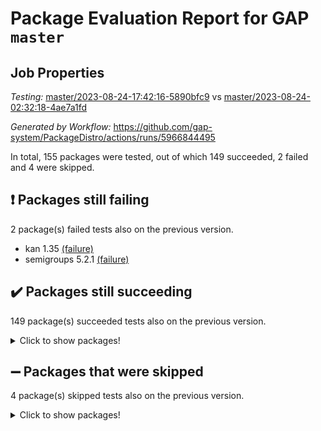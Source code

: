# Package Evaluation Report for GAP `master`

## Job Properties

*Testing:* [master/2023-08-24-17:42:16-5890bfc9](https://github.com/gap-system/PackageDistro/blob/data/reports/master/2023-08-24-17:42:16-5890bfc9) vs [master/2023-08-24-02:32:18-4ae7a1fd](https://github.com/gap-system/PackageDistro/blob/data/reports/master/2023-08-24-02:32:18-4ae7a1fd)

*Generated by Workflow:* https://github.com/gap-system/PackageDistro/actions/runs/5966844495

In total, 155 packages were tested, out of which 149 succeeded, 2 failed and 4 were skipped.

## :exclamation: Packages still failing

2 package(s) failed tests also on the previous version.
- kan 1.35 [(failure)](https://github.com/gap-system/PackageDistro/actions/runs/5966844495/job/16187705655)
- semigroups 5.2.1 [(failure)](https://github.com/gap-system/PackageDistro/actions/runs/5966844495/job/16187714126)

## :heavy_check_mark: Packages still succeeding

149 package(s) succeeded tests also on the previous version.
<details><summary>Click to show packages!</summary>

- 4ti2interface 2023.02-04 [(success)](https://github.com/gap-system/PackageDistro/actions/runs/5966844495/job/16187691821)
- ace 5.6.2 [(success)](https://github.com/gap-system/PackageDistro/actions/runs/5966844495/job/16187692319)
- aclib 1.3.2 [(success)](https://github.com/gap-system/PackageDistro/actions/runs/5966844495/job/16187692496)
- agt 0.3.1 [(success)](https://github.com/gap-system/PackageDistro/actions/runs/5966844495/job/16187692662)
- alnuth 3.2.1 [(success)](https://github.com/gap-system/PackageDistro/actions/runs/5966844495/job/16187692809)
- anupq 3.3.0 [(success)](https://github.com/gap-system/PackageDistro/actions/runs/5966844495/job/16187692990)
- atlasrep 2.1.6 [(success)](https://github.com/gap-system/PackageDistro/actions/runs/5966844495/job/16187693165)
- autodoc 2023.06.19 [(success)](https://github.com/gap-system/PackageDistro/actions/runs/5966844495/job/16187693337)
- automata 1.15 [(success)](https://github.com/gap-system/PackageDistro/actions/runs/5966844495/job/16187693512)
- automgrp 1.3.2 [(success)](https://github.com/gap-system/PackageDistro/actions/runs/5966844495/job/16187693658)
- autpgrp 1.11 [(success)](https://github.com/gap-system/PackageDistro/actions/runs/5966844495/job/16187693857)
- cap 2023.08-15 [(success)](https://github.com/gap-system/PackageDistro/actions/runs/5966844495/job/16187694016)
- caratinterface 2.3.5 [(success)](https://github.com/gap-system/PackageDistro/actions/runs/5966844495/job/16187694243)
- cddinterface 2022.11.01 [(success)](https://github.com/gap-system/PackageDistro/actions/runs/5966844495/job/16187694446)
- circle 1.6.6 [(success)](https://github.com/gap-system/PackageDistro/actions/runs/5966844495/job/16187694639)
- classicpres 1.22 [(success)](https://github.com/gap-system/PackageDistro/actions/runs/5966844495/job/16187694811)
- cohomolo 1.6.11 [(success)](https://github.com/gap-system/PackageDistro/actions/runs/5966844495/job/16187695007)
- congruence 1.2.5 [(success)](https://github.com/gap-system/PackageDistro/actions/runs/5966844495/job/16187695192)
- corelg 1.56 [(success)](https://github.com/gap-system/PackageDistro/actions/runs/5966844495/job/16187695336)
- crime 1.6 [(success)](https://github.com/gap-system/PackageDistro/actions/runs/5966844495/job/16187695543)
- crisp 1.4.6 [(success)](https://github.com/gap-system/PackageDistro/actions/runs/5966844495/job/16187695731)
- crypting 0.10.4 [(success)](https://github.com/gap-system/PackageDistro/actions/runs/5966844495/job/16187695881)
- cryst 4.1.26 [(success)](https://github.com/gap-system/PackageDistro/actions/runs/5966844495/job/16187696052)
- crystcat 1.1.10 [(success)](https://github.com/gap-system/PackageDistro/actions/runs/5966844495/job/16187696205)
- ctbllib 1.3.6 [(success)](https://github.com/gap-system/PackageDistro/actions/runs/5966844495/job/16187696392)
- cubefree 1.19 [(success)](https://github.com/gap-system/PackageDistro/actions/runs/5966844495/job/16187696579)
- curlinterface 2.3.2 [(success)](https://github.com/gap-system/PackageDistro/actions/runs/5966844495/job/16187696742)
- cvec 2.8.1 [(success)](https://github.com/gap-system/PackageDistro/actions/runs/5966844495/job/16187696920)
- datastructures 0.3.0 [(success)](https://github.com/gap-system/PackageDistro/actions/runs/5966844495/job/16187697079)
- deepthought 1.0.6 [(success)](https://github.com/gap-system/PackageDistro/actions/runs/5966844495/job/16187697260)
- design 1.8 [(success)](https://github.com/gap-system/PackageDistro/actions/runs/5966844495/job/16187697430)
- difsets 2.3.1 [(success)](https://github.com/gap-system/PackageDistro/actions/runs/5966844495/job/16187697622)
- digraphs 1.6.2 [(success)](https://github.com/gap-system/PackageDistro/actions/runs/5966844495/job/16187697807)
- edim 1.3.7 [(success)](https://github.com/gap-system/PackageDistro/actions/runs/5966844495/job/16187697966)
- example 4.3.4 [(success)](https://github.com/gap-system/PackageDistro/actions/runs/5966844495/job/16187698154)
- examplesforhomalg 2023.08-01 [(success)](https://github.com/gap-system/PackageDistro/actions/runs/5966844495/job/16187698318)
- factint 1.6.3 [(success)](https://github.com/gap-system/PackageDistro/actions/runs/5966844495/job/16187698446)
- ferret 1.0.9 [(success)](https://github.com/gap-system/PackageDistro/actions/runs/5966844495/job/16187698599)
- fga 1.5.0 [(success)](https://github.com/gap-system/PackageDistro/actions/runs/5966844495/job/16187698743)
- fining 1.5.6 [(success)](https://github.com/gap-system/PackageDistro/actions/runs/5966844495/job/16187698939)
- float 1.0.3 [(success)](https://github.com/gap-system/PackageDistro/actions/runs/5966844495/job/16187699074)
- format 1.4.3 [(success)](https://github.com/gap-system/PackageDistro/actions/runs/5966844495/job/16187699216)
- forms 1.2.9 [(success)](https://github.com/gap-system/PackageDistro/actions/runs/5966844495/job/16187699354)
- fplsa 1.2.6 [(success)](https://github.com/gap-system/PackageDistro/actions/runs/5966844495/job/16187699526)
- fr 2.4.12 [(success)](https://github.com/gap-system/PackageDistro/actions/runs/5966844495/job/16187699664)
- francy 2.0.3 [(success)](https://github.com/gap-system/PackageDistro/actions/runs/5966844495/job/16187699822)
- fwtree 1.3 [(success)](https://github.com/gap-system/PackageDistro/actions/runs/5966844495/job/16187699966)
- gapdoc 1.6.6 [(success)](https://github.com/gap-system/PackageDistro/actions/runs/5966844495/job/16187700124)
- gauss 2023.02-04 [(success)](https://github.com/gap-system/PackageDistro/actions/runs/5966844495/job/16187700291)
- gaussforhomalg 2023.08-01 [(success)](https://github.com/gap-system/PackageDistro/actions/runs/5966844495/job/16187700417)
- gbnp 1.0.5 [(success)](https://github.com/gap-system/PackageDistro/actions/runs/5966844495/job/16187700920)
- generalizedmorphismsforcap 2023.08-01 [(success)](https://github.com/gap-system/PackageDistro/actions/runs/5966844495/job/16187701124)
- genss 1.6.8 [(success)](https://github.com/gap-system/PackageDistro/actions/runs/5966844495/job/16187701270)
- gradedmodules 2023.08-01 [(success)](https://github.com/gap-system/PackageDistro/actions/runs/5966844495/job/16187701440)
- gradedringforhomalg 2023.08-01 [(success)](https://github.com/gap-system/PackageDistro/actions/runs/5966844495/job/16187701625)
- grape 4.9.0 [(success)](https://github.com/gap-system/PackageDistro/actions/runs/5966844495/job/16187701796)
- groupoids 1.73 [(success)](https://github.com/gap-system/PackageDistro/actions/runs/5966844495/job/16187701989)
- grpconst 2.6.4 [(success)](https://github.com/gap-system/PackageDistro/actions/runs/5966844495/job/16187702183)
- guarana 0.96.3 [(success)](https://github.com/gap-system/PackageDistro/actions/runs/5966844495/job/16187702346)
- guava 3.18 [(success)](https://github.com/gap-system/PackageDistro/actions/runs/5966844495/job/16187702554)
- hap 1.58 [(success)](https://github.com/gap-system/PackageDistro/actions/runs/5966844495/job/16187702732)
- hapcryst 0.1.15 [(success)](https://github.com/gap-system/PackageDistro/actions/runs/5966844495/job/16187702894)
- hecke 1.5.3 [(success)](https://github.com/gap-system/PackageDistro/actions/runs/5966844495/job/16187703113)
- help 3.5 [(success)](https://github.com/gap-system/PackageDistro/actions/runs/5966844495/job/16187703299)
- homalg 2023.08-01 [(success)](https://github.com/gap-system/PackageDistro/actions/runs/5966844495/job/16187703533)
- homalgtocas 2023.08-01 [(success)](https://github.com/gap-system/PackageDistro/actions/runs/5966844495/job/16187703723)
- idrel 2.45 [(success)](https://github.com/gap-system/PackageDistro/actions/runs/5966844495/job/16187703929)
- images 1.3.1 [(success)](https://github.com/gap-system/PackageDistro/actions/runs/5966844495/job/16187704169)
- intpic 0.3.0 [(success)](https://github.com/gap-system/PackageDistro/actions/runs/5966844495/job/16187704343)
- io 4.8.1 [(success)](https://github.com/gap-system/PackageDistro/actions/runs/5966844495/job/16187704521)
- io_forhomalg 2023.02-04 [(success)](https://github.com/gap-system/PackageDistro/actions/runs/5966844495/job/16187704690)
- irredsol 1.4.4 [(success)](https://github.com/gap-system/PackageDistro/actions/runs/5966844495/job/16187704891)
- json 2.1.1 [(success)](https://github.com/gap-system/PackageDistro/actions/runs/5966844495/job/16187705113)
- jupyterkernel 1.5.0 [(success)](https://github.com/gap-system/PackageDistro/actions/runs/5966844495/job/16187705300)
- jupyterviz 1.5.6 [(success)](https://github.com/gap-system/PackageDistro/actions/runs/5966844495/job/16187705487)
- kbmag 1.5.11 [(success)](https://github.com/gap-system/PackageDistro/actions/runs/5966844495/job/16187705829)
- laguna 3.9.6 [(success)](https://github.com/gap-system/PackageDistro/actions/runs/5966844495/job/16187706019)
- liealgdb 2.2.1 [(success)](https://github.com/gap-system/PackageDistro/actions/runs/5966844495/job/16187706202)
- liepring 2.8 [(success)](https://github.com/gap-system/PackageDistro/actions/runs/5966844495/job/16187706368)
- liering 2.4.2 [(success)](https://github.com/gap-system/PackageDistro/actions/runs/5966844495/job/16187706514)
- linearalgebraforcap 2023.08-06 [(success)](https://github.com/gap-system/PackageDistro/actions/runs/5966844495/job/16187706834)
- localizeringforhomalg 2023.08-01 [(success)](https://github.com/gap-system/PackageDistro/actions/runs/5966844495/job/16187707031)
- loops 3.4.3 [(success)](https://github.com/gap-system/PackageDistro/actions/runs/5966844495/job/16187707219)
- lpres 1.0.3 [(success)](https://github.com/gap-system/PackageDistro/actions/runs/5966844495/job/16187707395)
- majoranaalgebras 1.5.1 [(success)](https://github.com/gap-system/PackageDistro/actions/runs/5966844495/job/16187707551)
- mapclass 1.4.6 [(success)](https://github.com/gap-system/PackageDistro/actions/runs/5966844495/job/16187707705)
- matgrp 0.70 [(success)](https://github.com/gap-system/PackageDistro/actions/runs/5966844495/job/16187707855)
- matricesforhomalg 2023.08-01 [(success)](https://github.com/gap-system/PackageDistro/actions/runs/5966844495/job/16187708039)
- modisom 2.5.4 [(success)](https://github.com/gap-system/PackageDistro/actions/runs/5966844495/job/16187708224)
- modulepresentationsforcap 2023.08-02 [(success)](https://github.com/gap-system/PackageDistro/actions/runs/5966844495/job/16187708416)
- modules 2023.08-01 [(success)](https://github.com/gap-system/PackageDistro/actions/runs/5966844495/job/16187708599)
- monoidalcategories 2023.08-10 [(success)](https://github.com/gap-system/PackageDistro/actions/runs/5966844495/job/16187708786)
- nconvex 2022.09-01 [(success)](https://github.com/gap-system/PackageDistro/actions/runs/5966844495/job/16187709015)
- nilmat 1.4.2 [(success)](https://github.com/gap-system/PackageDistro/actions/runs/5966844495/job/16187709171)
- nock 1.5 [(success)](https://github.com/gap-system/PackageDistro/actions/runs/5966844495/job/16187709380)
- normalizinterface 1.3.6 [(success)](https://github.com/gap-system/PackageDistro/actions/runs/5966844495/job/16187709583)
- nq 2.5.10 [(success)](https://github.com/gap-system/PackageDistro/actions/runs/5966844495/job/16187709755)
- numericalsgps 1.3.1 [(success)](https://github.com/gap-system/PackageDistro/actions/runs/5966844495/job/16187709935)
- openmath 11.5.3 [(success)](https://github.com/gap-system/PackageDistro/actions/runs/5966844495/job/16187710104)
- orb 4.9.0 [(success)](https://github.com/gap-system/PackageDistro/actions/runs/5966844495/job/16187710257)
- packagemanager 1.4.1 [(success)](https://github.com/gap-system/PackageDistro/actions/runs/5966844495/job/16187710393)
- patternclass 2.4.3 [(success)](https://github.com/gap-system/PackageDistro/actions/runs/5966844495/job/16187710557)
- permut 2.0.4 [(success)](https://github.com/gap-system/PackageDistro/actions/runs/5966844495/job/16187710719)
- polenta 1.3.10 [(success)](https://github.com/gap-system/PackageDistro/actions/runs/5966844495/job/16187710912)
- polymaking 0.8.6 [(success)](https://github.com/gap-system/PackageDistro/actions/runs/5966844495/job/16187711098)
- primgrp 3.4.4 [(success)](https://github.com/gap-system/PackageDistro/actions/runs/5966844495/job/16187711296)
- profiling 2.5.4 [(success)](https://github.com/gap-system/PackageDistro/actions/runs/5966844495/job/16187711502)
- qpa 1.34 [(success)](https://github.com/gap-system/PackageDistro/actions/runs/5966844495/job/16187711673)
- quagroup 1.8.3 [(success)](https://github.com/gap-system/PackageDistro/actions/runs/5966844495/job/16187711857)
- radiroot 2.9 [(success)](https://github.com/gap-system/PackageDistro/actions/runs/5966844495/job/16187712027)
- rcwa 4.7.1 [(success)](https://github.com/gap-system/PackageDistro/actions/runs/5966844495/job/16187712204)
- rds 1.8 [(success)](https://github.com/gap-system/PackageDistro/actions/runs/5966844495/job/16187712359)
- recog 1.4.2 [(success)](https://github.com/gap-system/PackageDistro/actions/runs/5966844495/job/16187712626)
- repndecomp 1.3.0 [(success)](https://github.com/gap-system/PackageDistro/actions/runs/5966844495/job/16187713116)
- repsn 3.1.1 [(success)](https://github.com/gap-system/PackageDistro/actions/runs/5966844495/job/16187713276)
- resclasses 4.7.3 [(success)](https://github.com/gap-system/PackageDistro/actions/runs/5966844495/job/16187713435)
- ringsforhomalg 2023.08-01 [(success)](https://github.com/gap-system/PackageDistro/actions/runs/5966844495/job/16187713656)
- sco 2023.08-01 [(success)](https://github.com/gap-system/PackageDistro/actions/runs/5966844495/job/16187713835)
- scscp 2.4.1 [(success)](https://github.com/gap-system/PackageDistro/actions/runs/5966844495/job/16187713971)
- sglppow 2.3 [(success)](https://github.com/gap-system/PackageDistro/actions/runs/5966844495/job/16187714289)
- sgpviz 0.999.5 [(success)](https://github.com/gap-system/PackageDistro/actions/runs/5966844495/job/16187714458)
- simpcomp 2.1.14 [(success)](https://github.com/gap-system/PackageDistro/actions/runs/5966844495/job/16187714597)
- singular 2023.02.09 [(success)](https://github.com/gap-system/PackageDistro/actions/runs/5966844495/job/16187714765)
- sl2reps 1.1 [(success)](https://github.com/gap-system/PackageDistro/actions/runs/5966844495/job/16187714918)
- sla 1.5.3 [(success)](https://github.com/gap-system/PackageDistro/actions/runs/5966844495/job/16187715086)
- smallgrp 1.5.3 [(success)](https://github.com/gap-system/PackageDistro/actions/runs/5966844495/job/16187715238)
- smallsemi 0.6.13 [(success)](https://github.com/gap-system/PackageDistro/actions/runs/5966844495/job/16187715389)
- sonata 2.9.6 [(success)](https://github.com/gap-system/PackageDistro/actions/runs/5966844495/job/16187715562)
- sophus 1.27 [(success)](https://github.com/gap-system/PackageDistro/actions/runs/5966844495/job/16187715733)
- spinsym 1.5.2 [(success)](https://github.com/gap-system/PackageDistro/actions/runs/5966844495/job/16187715898)
- standardff 0.9.4 [(success)](https://github.com/gap-system/PackageDistro/actions/runs/5966844495/job/16187716092)
- symbcompcc 1.3.2 [(success)](https://github.com/gap-system/PackageDistro/actions/runs/5966844495/job/16187716256)
- thelma 1.3 [(success)](https://github.com/gap-system/PackageDistro/actions/runs/5966844495/job/16187716433)
- tomlib 1.2.9 [(success)](https://github.com/gap-system/PackageDistro/actions/runs/5966844495/job/16187716609)
- toolsforhomalg 2023.07-01 [(success)](https://github.com/gap-system/PackageDistro/actions/runs/5966844495/job/16187716770)
- toric 1.9.5 [(success)](https://github.com/gap-system/PackageDistro/actions/runs/5966844495/job/16187717025)
- toricvarieties 2022.07.13 [(success)](https://github.com/gap-system/PackageDistro/actions/runs/5966844495/job/16187717200)
- transgrp 3.6.4 [(success)](https://github.com/gap-system/PackageDistro/actions/runs/5966844495/job/16187717354)
- ugaly 4.1.3 [(success)](https://github.com/gap-system/PackageDistro/actions/runs/5966844495/job/16187717501)
- unipot 1.5 [(success)](https://github.com/gap-system/PackageDistro/actions/runs/5966844495/job/16187717670)
- unitlib 4.2.0 [(success)](https://github.com/gap-system/PackageDistro/actions/runs/5966844495/job/16187717859)
- utils 0.82 [(success)](https://github.com/gap-system/PackageDistro/actions/runs/5966844495/job/16187718012)
- uuid 0.7 [(success)](https://github.com/gap-system/PackageDistro/actions/runs/5966844495/job/16187718188)
- walrus 0.9991 [(success)](https://github.com/gap-system/PackageDistro/actions/runs/5966844495/job/16187718393)
- wedderga 4.10.4 [(success)](https://github.com/gap-system/PackageDistro/actions/runs/5966844495/job/16187718582)
- xmod 2.91 [(success)](https://github.com/gap-system/PackageDistro/actions/runs/5966844495/job/16187718739)
- xmodalg 1.23 [(success)](https://github.com/gap-system/PackageDistro/actions/runs/5966844495/job/16187718938)
- yangbaxter 0.10.3 [(success)](https://github.com/gap-system/PackageDistro/actions/runs/5966844495/job/16187719418)
- zeromqinterface 0.14 [(success)](https://github.com/gap-system/PackageDistro/actions/runs/5966844495/job/16187719738)
</details>

## :heavy_minus_sign: Packages that were skipped

4 package(s) skipped tests also on the previous version.
<details><summary>Click to show packages!</summary>

- browse 1.8.21 [(skipped)](https://github.com/gap-system/PackageDistro/actions/runs/5966844495/job/16187319628)
- itc 1.5.1 [(skipped)](https://github.com/gap-system/PackageDistro/actions/runs/5966844495/job/16187319628)
- polycyclic 2.16 [(skipped)](https://github.com/gap-system/PackageDistro/actions/runs/5966844495/job/16187319628)
- xgap 4.31 [(skipped)](https://github.com/gap-system/PackageDistro/actions/runs/5966844495/job/16187319628)
</details>

